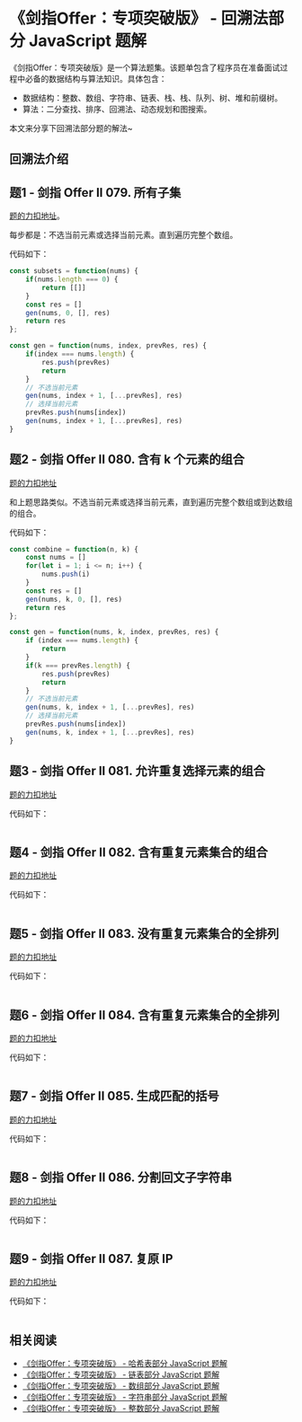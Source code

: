 # 《剑指Offer：专项突破版》 - 回溯法部分 JavaScript 题解
《剑指Offer：专项突破版》是一个算法题集。该题单包含了程序员在准备面试过程中必备的数据结构与算法知识。具体包含：
- 数据结构：整数、数组、字符串、链表、栈、栈、队列、树、堆和前缀树。
- 算法：二分查找、排序、回溯法、动态规划和图搜索。 

本文来分享下回溯法部分题的解法~

## 回溯法介绍

## 题1 - 剑指 Offer II 079. 所有子集

[题的力扣地址](https://leetcode-cn.com/problems/TVdhkn/)。

每步都是：不选当前元素或选择当前元素。直到遍历完整个数组。

代码如下：

```js
const subsets = function(nums) {
    if(nums.length === 0) {
        return [[]]
    }
    const res = []
    gen(nums, 0, [], res)
    return res
};

const gen = function(nums, index, prevRes, res) {
    if(index === nums.length) {
        res.push(prevRes)
        return
    }
    // 不选当前元素
    gen(nums, index + 1, [...prevRes], res)
    // 选择当前元素
    prevRes.push(nums[index])
    gen(nums, index + 1, [...prevRes], res)
}
```

## 题2 - 剑指 Offer II 080. 含有 k 个元素的组合

[题的力扣地址](https://leetcode-cn.com/problems/uUsW3B/)

和上题思路类似。不选当前元素或选择当前元素，直到遍历完整个数组或到达数组的组合。

代码如下：

```js
const combine = function(n, k) {
    const nums = []
    for(let i = 1; i <= n; i++) {
        nums.push(i)
    }
    const res = []
    gen(nums, k, 0, [], res)
    return res
};

const gen = function(nums, k, index, prevRes, res) {
    if (index === nums.length) {
        return
    }
    if(k === prevRes.length) {
        res.push(prevRes)
        return
    }
    // 不选当前元素
    gen(nums, k, index + 1, [...prevRes], res)
    // 选择当前元素
    prevRes.push(nums[index])
    gen(nums, k, index + 1, [...prevRes], res)
}
```

## 题3 - 剑指 Offer II 081. 允许重复选择元素的组合

[题的力扣地址](https://leetcode-cn.com/problems/Ygoe9J/)

代码如下：

```js
```

## 题4 - 剑指 Offer II 082. 含有重复元素集合的组合

[题的力扣地址](https://leetcode-cn.com/problems/4sjJUc/)

代码如下：

```js
```

## 题5 - 剑指 Offer II 083. 没有重复元素集合的全排列

[题的力扣地址](https://leetcode-cn.com/problems/VvJkup/)

代码如下：

```js
```

## 题6 - 剑指 Offer II 084. 含有重复元素集合的全排列

[题的力扣地址](https://leetcode-cn.com/problems/7p8L0Z/)

代码如下：

```js
```

## 题7 - 剑指 Offer II 085. 生成匹配的括号

[题的力扣地址](https://leetcode-cn.com/problems/IDBivT/)

代码如下：

```js
```

## 题8 - 剑指 Offer II 086. 分割回文子字符串

[题的力扣地址](https://leetcode-cn.com/problems/M99OJA/)

代码如下：

```js
```

## 题9 - 剑指 Offer II 087. 复原 IP

[题的力扣地址](https://leetcode-cn.com/problems/0on3uN/)

代码如下：

```js
```

## 相关阅读
* [《剑指Offer：专项突破版》 - 哈希表部分 JavaScript 题解](https://mp.weixin.qq.com/s/o57JvPCih3YT2cOxvPTSvw)
* [《剑指Offer：专项突破版》 - 链表部分 JavaScript 题解](https://mp.weixin.qq.com/s/IOA1cOa38c4DHcANcQgSKA)
* [《剑指Offer：专项突破版》 - 数组部分 JavaScript 题解](https://mp.weixin.qq.com/s/gU9gDo60IWbuBmoeX4a3gA)
* [《剑指Offer：专项突破版》 - 字符串部分 JavaScript 题解](https://mp.weixin.qq.com/s/aD4sEREM50EF294Mnt7xrw)
* [《剑指Offer：专项突破版》 - 整数部分 JavaScript 题解](https://mp.weixin.qq.com/s/E9wxw1ahtBeCAE_njmIr2Q)